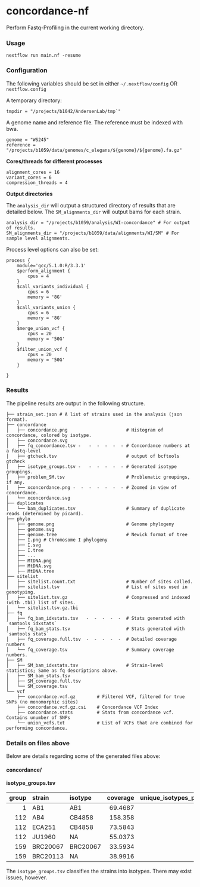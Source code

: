 # concordance-nf

Perform Fastq-Profiling in the current working directory.

### Usage
```
nextflow run main.nf -resume
```

### Configuration

The following variables should be set in either `~/.nextflow/config` OR `nextflow.config`

A temporary directory:
```
tmpdir = "/projects/b1042/AndersenLab/tmp`"
```

A genome name and reference file. The reference must be indexed with bwa.
```
genome = "WS245"
reference = "/projects/b1059/data/genomes/c_elegans/${genome}/${genome}.fa.gz"
```

__Cores/threads for different processes__
```
alignment_cores = 16
variant_cores = 6
compression_threads = 4
```

__Output directories__

The `analysis_dir` will output a structured directory of results that are detailed below. The `SM_alignments_dir` will output bams for each strain.

```
analysis_dir = "/projects/b1059/analysis/WI-concordance" # For output of results.
SM_alignments_dir = "/projects/b1059/data/alignments/WI/SM" # For sample level alignments.
```

Process level options can also be set:
```
process {
    module='gcc/5.1.0:R/3.3.1'
    $perform_alignment {
        cpus = 4
    }
    $call_variants_individual {
        cpus = 6
        memory = '8G'
    }
    $call_variants_union {
        cpus = 6
        memory = '8G'
    }
    $merge_union_vcf {
        cpus = 20
        memory = '50G'
    }
    $filter_union_vcf {
        cpus = 20
        memory = '50G'
    }

}
```

### Results

The pipeline results are output in the following structure.

```
├── strain_set.json # A list of strains used in the analysis (json format).
├── concordance
│   ├── concordance.png                      # Histogram of concordance, colored by isotype.
│   ├── concordance.svg
│   ├── fq_concordance.tsv -   -  -  -  -  - # Concordance numbers at a fastq-level
│   ├── gtcheck.tsv                          # output of bcftools gtcheck 
│   ├── isotype_groups.tsv -   -  -  -  -  - # Generated isotype groupings.
│   ├── problem_SM.tsv                       # Problematic groupings, if any.
│   ├── xconcordance.png -  -  -  -  -  -  - # Zoomed in view of concordance.
│   └── xconcordance.svg
├── duplicates
│   └── bam_duplicates.tsv                   # Summary of duplicate reads (determined by picard).
├── phylo
│   ├── genome.png                           # Genome phylogeny
│   ├── genome.svg
│   ├── genome.tree                          # Newick format of tree
│   ├── I.png # Chromosome I phylogeny
│   ├── I.svg
│   ├── I.tree
│   ├── ...
│   ├── MtDNA.png
│   ├── MtDNA.svg
│   ├── MtDNA.tree
├── sitelist
│   ├── sitelist.count.txt                   # Number of sites called.
│   ├── sitelist.tsv                         # List of sites used in genotyping.
│   ├── sitelist.tsv.gz                      # Compressed and indexed (with .tbi) list of sites.
│   └── sitelist.tsv.gz.tbi                
├── fq
│   ├── fq_bam_idxstats.tsv   -  -  -  -  -  # Stats generated with `samtools idxstats`
│   ├── fq_bam_stats.tsv                     # Stats generated with `samtools stats`
│   ├── fq_coverage.full.tsv  -  -  -  -  -  # Detailed coverage numbers
│   └── fq_coverage.tsv                      # Summary coverage numbers.
├── SM
│   ├── SM_bam_idxstats.tsv                  # Strain-level statistics; Same as fq descriptions above.
│   ├── SM_bam_stats.tsv
│   ├── SM_coverage.full.tsv
│   └── SM_coverage.tsv
└── vcf
    ├── concordance.vcf.gz        # Filtered VCF, filtered for true SNPs (no monomorphic sites)
    ├── concordance.vcf.gz.csi    # Concordance VCF Index
    ├── concordance.stats         # Stats from concordance vcf. Contains unumber of SNPs
    └── union_vcfs.txt            # List of VCFs that are combined for performing concordance.
```

### Details on files above

Below are details regarding some of the generated files above:

#### concordance/

__isotype_groups.tsv__

|   group | strain   | isotype   |   coverage |   unique_isotypes_per_group | strain_conflicts   |
|--------:|:---------|:----------|-----------:|----------------------------:|:-------------------|
|       1 | AB1      | AB1       |    69.4687 |                           1 | FALSE              |
|     112 | AB4      | CB4858    |   158.358  |                           1 | FALSE              |
|     112 | ECA251   | CB4858    |    73.5843 |                           1 | FALSE              |
|     112 | JU1960   | NA        |    55.0373 |                           1 | FALSE              |
|     159 | BRC20067 | BRC20067  |    33.5934 |                           1 | FALSE              |
|     159 | BRC20113 | NA        |    38.9916 |                           1 | FALSE              |

The `isotype_groups.tsv` classifies the strains into isotypes. There may exist issues, however.

